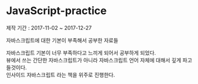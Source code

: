 # JavaScript-practice
제작 기간 : 2017-11-02 ~ 2017-12-27

자바스크립트에 대한 기본이 부족해서 공부한 자료들

자바스크립트 기본이 너무 부족하다고 느끼게 되어서 공부하게 되었다.<br>
뷰에서 쓰는 간단한 자바스크립트가 아니라 자바스크립트 언어 자체에 대해서 깊게 파고들것이다.<br>
인사이드 자바스크립트 라는 책을 위주로 진행한다.<br>
